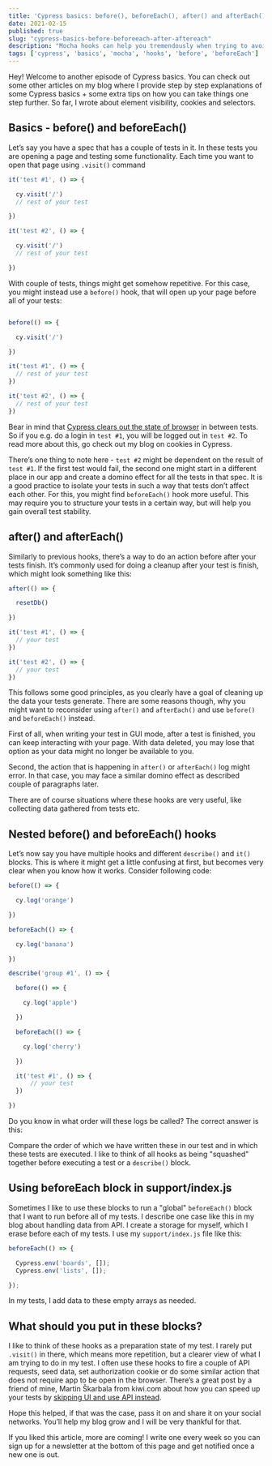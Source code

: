```yaml
---
title: 'Cypress basics: before(), beforeEach(), after() and afterEach()'
date: 2021-02-15
published: true
slug: "cypress-basics-before-beforeeach-after-aftereach"
description: "Mocha hooks can help you tremendously when trying to avoid repetition in your tests. This article explains how these hooks work and how to use them effectively."
tags: ['cypress', 'basics', 'mocha', 'hooks', 'before', 'beforeEach']
---
```

Hey! Welcome to another episode of Cypress basics. You can check out some other articles on my blog where I provide step by step explanations of some Cypress basics + some extra tips on how you can take things one step further. So far, I wrote about <nuxt-link to="/cypress-basics-check-if-element-exists">element visibility</nuxt-link>, <nuxt-link to="cypress-basics-where-did-my-cookies-disappear">cookies</nuxt-link> and <nuxt-link to="cypress-basics-selecting-elements">selectors</nuxt-link>.

## Basics - before() and beforeEach()
Let’s say you have a spec that has a couple of tests in it. In these tests you are opening a page and testing some functionality. Each time you want to open that page using `.visit()` command
```js
it('test #1', () => {

  cy.visit('/')
  // rest of your test

})

it('test #2', () => {

  cy.visit('/')
  // rest of your test

})
```
With couple of tests, things might get somehow repetitive. For this case, you might instead use a `before()` hook, that will open up your page before all of your tests:
```js

before(() => {

  cy.visit('/')

})

it('test #1', () => {
  // rest of your test
})

it('test #2', () => {
  // rest of your test
})
```
Bear in mind that [Cypress clears out the state of browser](https://docs.cypress.io/api/commands/clearcookies.html#Syntax) in between tests. So if you e.g. do a login in `test #1`, you will be logged out in `test #2`. To read more about this, go check out my blog on cookies in <nuxt-link to="/cypress-basics-where-did-my-cookies-disappear">Cypress</nuxt-link>.

There’s one thing to note here - `test #2` might be dependent on the result of `test #1`. If the first test would fail, the second one might start in a different place in our app and create a domino effect for all the tests in that spec. It is a good practice to isolate your tests in such a way that tests don’t affect each other. For this, you might find `beforeEach()` hook more useful. This may require you to structure your tests in a certain way, but will help you gain overall test stability.

## after() and afterEach()
Similarly to previous hooks, there’s a way to do an action before after your tests finish. It’s commonly used for doing a cleanup after your test is finish, which might look something like this:
```js
after(() => {

  resetDb()

})

it('test #1', () => {
  // your test
})

it('test #2', () => {
  // your test
})
```
This follows some good principles, as you clearly have a goal of cleaning up the data your tests generate. There are some reasons though, why you might want to reconsider using `after()` and `afterEach()` and use `before()` and `beforeEach()` instead.

First of all, when writing your test in GUI mode, after a test is finished, you can keep interacting with your page. With data deleted, you may lose that option as your data might no longer be available to you.

Second, the action that is happening in `after()` or `afterEach()` log might error. In that case, you may face a similar domino effect as described couple of paragraphs later.

There are of course situations where these hooks are very useful, like collecting data gathered from tests etc.

## Nested before() and beforeEach() hooks
Let’s now say you have multiple hooks and different `describe()` and `it()` blocks. This is where it might get a little confusing at first, but becomes very clear when you know how it works. Consider following code:
```js
before(() => {

  cy.log('orange')

})

beforeEach(() => {

  cy.log('banana')

})

describe('group #1', () => {

  before(() => {

    cy.log('apple')

  })

  beforeEach(() => {

    cy.log('cherry')

  })

  it('test #1', () => {
      // your test
  })

})
```

Do you know in what order will these logs be called? The correct answer is this:
<v-img alt="before and beforeEach hooks" src="hooks.png"></v-img>

Compare the order of which we have written these in our test and in which these tests are executed. I like to think of all hooks as being "squashed" together before executing a test or a `describe()` block.

## Using beforeEach block in support/index.js
Sometimes I like to use these blocks to run a "global" `beforeEach()` block that I want to run before all of my tests. I describe one case like this in my blog about <nuxt-link to="/working-with-api-response-data-in-cypress">handling data from API</nuxt-link>. I create a storage for myself, which I erase before each of my tests. I use my `support/index.js` file like this:
```js [support/index.js]
beforeEach(() => {

  Cypress.env('boards', []);
  Cypress.env('lists', []);

});
```
In my tests, I add data to these empty arrays as needed.

## What should you put in these blocks?
I like to think of these hooks as a preparation state of my test. I rarely put `.visit()` in there, which means more repetition, but a clearer view of what I am trying to do in my test. I often use these hooks to fire a couple of API requests, seed data, set authorization cookie or do some similar action that does not require app to be open in the browser. There’s a great post by a friend of mine, Martin Škarbala from kiwi.com about how you can speed up your tests by <a href="https://code.kiwi.com/skip-the-ui-using-api-calls-d358b9b61b91">skipping UI and use API instead</a>.

Hope this helped, if that was the case, pass it on and share it on your social networks. You’ll help my blog grow and I will be very thankful for that.

If you liked this article, more are coming! I write one every week so you can sign up for a newsletter at the bottom of this page and get notified once a new one is out.